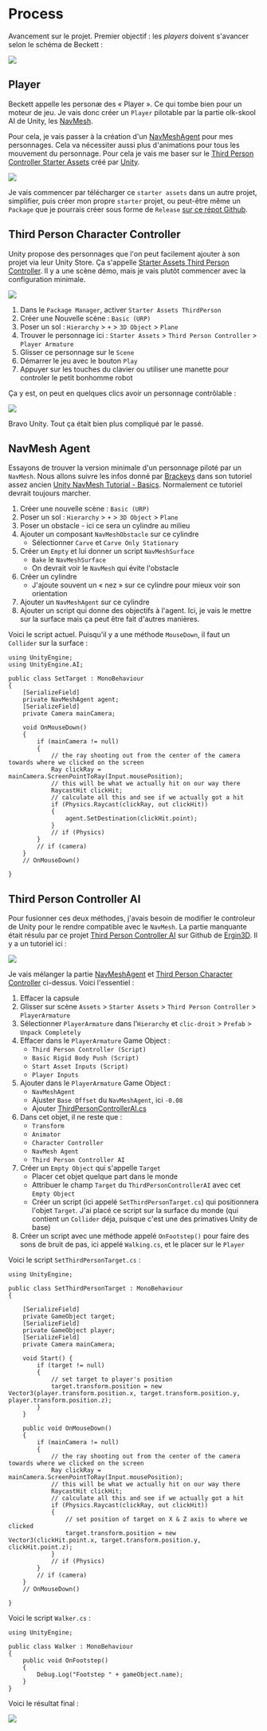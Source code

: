 # Process
Avancement sur le projet. Premier objectif : les *players* doivent s'avancer selon le schéma de Beckett :

![](../projet/images/quad-diagram.jpg)

## Player
Beckett appelle les personæ des « Player ». Ce qui tombe bien pour un moteur de jeu. Je vais donc créer un `Player` pilotable par la partie olk-skool AI de Unity, les [NavMesh](https://docs.unity3d.com/ScriptReference/AI.NavMesh.html).

Pour cela, je vais passer à la création d'un [NavMeshAgent](https://learn.unity.com/tutorial/navmesh-agents) pour mes personnages. Cela va nécessiter aussi plus d'animations pour tous les mouvement du personnage. Pour cela je vais me baser sur le [Third Person Controller Starter Assets](https://assetstore.unity.com/packages/essentials/starter-assets-thirdperson-updates-in-new-charactercontroller-pa-196526#content) créé par [Unity](https://unity.com).

[![](images/unity-starter-assets-third-person-controller.png)](https://assetstore.unity.com/packages/essentials/starter-assets-thirdperson-updates-in-new-charactercontroller-pa-196526#content)

Je vais commencer par télécharger ce `starter assets` dans un autre projet, simplifier, puis créer mon propre `starter` projet, ou peut-être même un `Package` que je pourrais créer sous forme de `Release` [sur ce répot Github](http://github.com/abstractmachine/head-formation-blender/releases).

## Third Person Character Controller
Unity propose des personnages que l'on peut facilement ajouter à son projet via leur Unity Store. Ça s'appelle [Starter Assets Third Person Controller](https://assetstore.unity.com/packages/essentials/starter-assets-thirdperson-updates-in-new-charactercontroller-pa-196526#content). Il y a une scène démo, mais je vais plutôt commencer avec la configuration minimale.

![](images/unity-package-manager-starter-assets.png)

1. Dans le `Package Manager`, activer `Starter Assets ThirdPerson`
2. Créer une Nouvelle scène : `Basic (URP)`
3. Poser un sol : `Hierarchy` > `+` > `3D Object` > `Plane`
4. Trouver le personnage ici : `Starter Assets` > `Third Person Controller` > `Player Armature`
5. Glisser ce personnage sur le `Scene`
6. Démarrer le jeu avec le bouton `Play`
7. Appuyer sur les touches du clavier ou utiliser une manette pour controler le petit bonhomme robot

Ça y est, on peut en quelques clics avoir un personnage contrôlable :

![](images/unity-starter-player-armature.png)

Bravo Unity. Tout ça était bien plus compliqué par le passé.

## NavMesh Agent
Essayons de trouver la version minimale d'un personnage piloté par un `NavMesh`. Nous allons suivre les infos donné par [Brackeys]() dans son tutoriel assez ancien [Unity NavMesh Tutorial - Basics](). Normalement ce tutoriel devrait toujours marcher.

1. Créer une nouvelle scène : `Basic (URP)`
2. Poser un sol : `Hierarchy` > `+` > `3D Object` > `Plane`
3. Poser un obstacle - ici ce sera un cylindre au milieu
4. Ajouter un composant `NavMeshObstacle` sur ce cylindre
	- Sélectionner `Carve` et `Carve Only Stationary`
5. Créer un `Empty` et lui donner un script `NavMeshSurface`
	- `Bake` le `NavMeshSurface`
	- On devrait voir le `NavMesh` qui évite l'obstacle
6. Créer un cylindre
	- J'ajoute souvent un « nez » sur ce cylindre pour mieux voir son orientation
7. Ajouter un `NavMeshAgent` sur ce cylindre
8. Ajouter un script qui donne des objectifs à l'agent. Ici, je vais le mettre sur la surface mais ça peut être fait d'autres manières.

Voici le script actuel. Puisqu'il y a une méthode `MouseDown`, il faut un `Collider` sur la surface :

```
using UnityEngine;
using UnityEngine.AI;

public class SetTarget : MonoBehaviour
{
	[SerializeField]
	private NavMeshAgent agent;
	[SerializeField]
	private Camera mainCamera;

	void OnMouseDown()
	{
		if (mainCamera != null)
		{
			// the ray shooting out from the center of the camera towards where we clicked on the screen
			Ray clickRay = mainCamera.ScreenPointToRay(Input.mousePosition);
			// this will be what we actually hit on our way there
			RaycastHit clickHit;
			// calculate all this and see if we actually got a hit
			if (Physics.Raycast(clickRay, out clickHit))
			{
				agent.SetDestination(clickHit.point);
			}
			// if (Physics)
		}
		// if (camera)
	}
	// OnMouseDown()

}
```

## Third Person Controller AI
Pour fusionner ces deux méthodes, j'avais besoin de modifier le controleur de Unity pour le rendre compatible avec le `NavMesh`. La partie manquante était résulu par ce projet [Third Person Controller AI](https://github.com/ergin3d/ThirdPersonControllerAI) sur Github de [Ergin3D](https://www.youtube.com/@ergin3d). Il y a un tutoriel ici :

[![](images/youtube-unity-third-person-controller-ai.jpg)](https://www.youtube.com/watch?v=x4TwKOVMfnk)

Je vais mélanger la partie [NavMeshAgent](#navmesh-agent) et [Third Person Character Controller](#third-person-character-controller) ci-dessus. Voici l'essentiel :

1. Effacer la capsule
2. Glisser sur scène `Assets` > `Starter Assets` > `Third Person Controller` > `PlayerArmature`
3. Sélectionner `PlayerArmature` dans l'`Hierarchy` et `clic-droit` > `Prefab` > `Unpack Completely`
4. Effacer dans le `PlayerArmature` Game Object :
	- `Third Person Controller (Script)`
	- `Basic Rigid Body Push (Script)`
	- `Start Asset Inputs (Script)`
	- `Player Inputs`
5. Ajouter dans le `PlayerArmature` Game Object :
	- `NavMeshAgent`
	- Ajuster `Base Offset` du `NavMeshAgent`, ici `-0.08`
	- Ajouter [ThirdPersonControllerAI.cs](https://github.com/ergin3d/ThirdPersonControllerAI/blob/main/ThirdPersonControllerAI.cs)
6. Dans cet objet, il ne reste que :
	- `Transform`
	- `Animator`
	- `Character Controller`
	- `NavMesh Agent`
	- `Third Person Controller AI`
7. Créer un `Empty Object` qui s'appelle `Target`
	- Placer cet objet quelque part dans le monde
	- Attribuer le champ `Target` du `ThirdPersonControllerAI` avec cet `Empty Object`
	- Créer un script (ici appelé `SetThirdPersonTarget.cs`) qui positionnera l'objet `Target`. J'ai placé ce script sur la surface du monde (qui contient un `Collider` déja, puisque c'est une des primatives Unity de base)
8. Créer un script avec une méthode appelé `OnFootstep()` pour faire des sons de bruit de pas, ici appelé `Walking.cs`, et le placer sur le `Player`

Voici le script `SetThirdPersonTarget.cs` :

```
using UnityEngine;

public class SetThirdPersonTarget : MonoBehaviour
{

	[SerializeField]
	private GameObject target;
	[SerializeField]
	private GameObject player;
	[SerializeField]
	private Camera mainCamera;

	void Start() {
		if (target != null)
		{
			// set target to player's position
			target.transform.position = new Vector3(player.transform.position.x, target.transform.position.y, player.transform.position.z);
		}
	}

	public void OnMouseDown()
	{
		if (mainCamera != null)
		{
			// the ray shooting out from the center of the camera towards where we clicked on the screen
			Ray clickRay = mainCamera.ScreenPointToRay(Input.mousePosition);
			// this will be what we actually hit on our way there
			RaycastHit clickHit;
			// calculate all this and see if we actually got a hit
			if (Physics.Raycast(clickRay, out clickHit))
			{
				// set position of target on X & Z axis to where we clicked
				target.transform.position = new Vector3(clickHit.point.x, target.transform.position.y, clickHit.point.z);
			}
			// if (Physics)
		}
		// if (camera)
	}
	// OnMouseDown()

}
```

Voici le script `Walker.cs` :

```
using UnityEngine;

public class Walker : MonoBehaviour
{
	public void OnFootstep()
	{
		Debug.Log("Footstep " + gameObject.name);
	}
}
```

Voici le résultat final :

![](images/unity-character-navmesh-animated-loop.gif)
